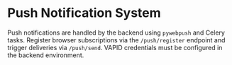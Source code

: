 # Push Notification System

Push notifications are handled by the backend using `pywebpush` and Celery tasks. Register browser subscriptions via the `/push/register` endpoint and trigger deliveries via `/push/send`. VAPID credentials must be configured in the backend environment.
